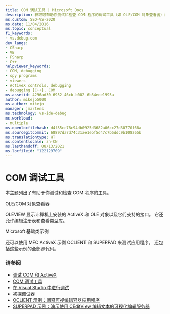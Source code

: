 ```yaml
---
title: COM 调试工具 | Microsoft Docs
description: 获取可帮助你测试和检查 COM 程序的调试工具（如 OLE/COM 对象查看器）的说明。
ms.custom: SEO-VS-2020
ms.date: 11/04/2016
ms.topic: conceptual
f1_keywords:
- vs.debug.com
dev_langs:
- CSharp
- VB
- FSharp
- C++
helpviewer_keywords:
- COM, debugging
- spy programs
- viewers
- ActiveX controls, debugging
- debugging [C++], COM
ms.assetid: 4296ad30-6952-46cb-b002-6b34eee1993a
author: mikejo5000
ms.author: mikejo
manager: jmartens
ms.technology: vs-ide-debug
ms.workload:
- multiple
ms.openlocfilehash: d4f35cc78c94db0925d3682a06cc27d30770f68a
ms.sourcegitcommit: 68897da7d74c31ae1ebf5d47c7b5ddc9b108265b
ms.translationtype: HT
ms.contentlocale: zh-CN
ms.lasthandoff: 08/13/2021
ms.locfileid: "122129709"
---
```

# <a name="com-debugging-tools"></a>COM 调试工具

本主题列出了有助于你测试和检查 COM 程序的工具。

OLE/COM 对象查看器

OLEVIEW 显示计算机上安装的 ActiveX 和 OLE 对象以及它们支持的接口。 它还允许编辑注册表和查看类型库。

Microsoft 基础类示例

还可以使用 MFC ActiveX 示例 OCLIENT 和 SUPERPAD 来测试应用程序。 还包括这些示例的全部源代码。

### <a name="see-also"></a>请参阅

- [调试 COM 和 ActiveX](../debugger/com-and-activex-debugging.md)
- [COM 调试工具](../debugger/com-debugging-tools.md)
- [在 Visual Studio 中进行调试](../debugger/index.yml)
- [初探调试器](../debugger/debugger-feature-tour.md)
- [OCLIENT 示例：阐释可视编辑容器应用程序](/previous-versions/c2f86tzd(v=vs.100))
- [SUPERPAD 示例：演示使用 CEditView 编辑文本的可视化编辑服务器](/previous-versions/ms177543(v=vs.100))